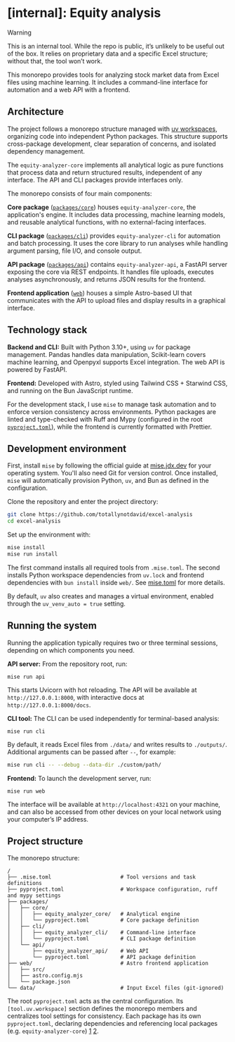 # [internal]: Equity analysis

<!-- prettier-ignore -->
> [!WARNING]
> This is an internal tool. While the repo is public, it’s unlikely to be
> useful out of the box. It relies on proprietary data and a specific Excel
> structure; without that, the tool won’t work.

This monorepo provides tools for analyzing stock market data from Excel files
using machine learning. It includes a command-line interface for automation and
a web API with a frontend.

## Architecture

The project follows a monorepo structure managed with
[uv workspaces](https://docs.astral.sh/uv/concepts/projects/workspaces/#getting-started),
organizing code into independent Python packages. This structure supports
cross-package development, clear separation of concerns, and isolated dependency
management.

The `equity-analyzer-core` implements all analytical logic as pure functions
that process data and return structured results, independent of any interface.
The API and CLI packages provide interfaces only.

The monorepo consists of four main components:

**Core package** ([`packages/core`](packages/core)) houses
`equity-analyzer-core`, the application's engine. It includes data processing,
machine learning models, and reusable analytical functions, with no
external-facing interfaces.

**CLI package** ([`packages/cli`](packages/cli)) provides `equity-analyzer-cli`
for automation and batch processing. It uses the core library to run analyses
while handling argument parsing, file I/O, and console output.

**API package** ([`packages/api`](packages/api)) contains `equity-analyzer-api`,
a FastAPI server exposing the core via REST endpoints. It handles file uploads,
executes analyses asynchronously, and returns JSON results for the frontend.

**Frontend application** ([`web`](web)) houses a simple Astro-based UI that
communicates with the API to upload files and display results in a graphical
interface.

## Technology stack

**Backend and CLI:** Built with Python 3.10+, using `uv` for package management.
Pandas handles data manipulation, Scikit-learn covers machine learning, and
Openpyxl supports Excel integration. The web API is powered by FastAPI.

**Frontend:** Developed with Astro, styled using Tailwind CSS + Starwind CSS,
and running on the Bun JavaScript runtime.

For the development stack, I use `mise` to manage task automation and to enforce
version consistency across environments. Python packages are linted and
type-checked with Ruff and Mypy (configured in the root
[`pyproject.toml`](pyproject.toml?plain=1#L18)), while the frontend is currently
formatted with Prettier.

## Development environment

First, install `mise` by following the official guide at
[mise.jdx.dev](https://mise.jdx.dev/getting-started.html) for your operating
system. You'll also need Git for version control. Once installed, `mise` will
automatically provision Python, `uv`, and Bun as defined in the configuration.

Clone the repository and enter the project directory:

```bash
git clone https://github.com/totallynotdavid/excel-analysis
cd excel-analysis
```

Set up the environment with:

```bash
mise install
mise run install
```

The first command installs all required tools from `.mise.toml`. The second
installs Python workspace dependencies from `uv.lock` and frontend dependencies
with `bun install` inside `web/`. See [mise.toml](mise.toml?plain=1#L10) for
more details.

By default, `uv` also creates and manages a virtual environment, enabled through
the `uv_venv_auto = true` setting.

## Running the system

Running the application typically requires two or three terminal sessions,
depending on which components you need.

**API server:** From the repository root, run:

```
mise run api
```

This starts Uvicorn with hot reloading. The API will be available at
`http://127.0.0.1:8000`, with interactive docs at `http://127.0.0.1:8000/docs`.

**CLI tool:** The CLI can be used independently for terminal-based analysis:

```
mise run cli
```

By default, it reads Excel files from `./data/` and writes results to
`./outputs/`. Additional arguments can be passed after `--`, for example:

```bash
mise run cli -- --debug --data-dir ./custom/path/
```

**Frontend:** To launch the development server, run:

```
mise run web
```

The interface will be available at `http://localhost:4321` on your machine, and
can also be accessed from other devices on your local network using your
computer’s IP address.

## Project structure

The monorepo structure:

```
/
├── .mise.toml                      # Tool versions and task definitions
├── pyproject.toml                  # Workspace configuration, ruff and mypy settings
├── packages/
│   ├── core/
│   │   ├── equity_analyzer_core/   # Analytical engine
│   │   └── pyproject.toml          # Core package definition
│   ├── cli/
│   │   ├── equity_analyzer_cli/    # Command-line interface
│   │   └── pyproject.toml          # CLI package definition
│   └── api/
│       ├── equity_analyzer_api/    # Web API
│       └── pyproject.toml          # API package definition
├── web/                            # Astro frontend application
│   ├── src/
│   ├── astro.config.mjs
│   └── package.json
└── data/                           # Input Excel files (git-ignored)
```

The root `pyproject.toml` acts as the central configuration. Its
`[tool.uv.workspace]` section defines the monorepo members and centralizes tool
settings for consistency. Each package has its own `pyproject.toml`, declaring
dependencies and referencing local packages (e.g. `equity-analyzer-core`)
[1](packages\api\pyproject.toml?plain=1#L13)
[2](packages\cli\pyproject.toml?plain=1#L14).
